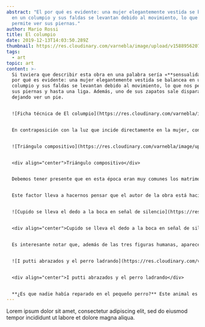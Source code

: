 ```yaml
---
abstract: "El por qué es evidente: una mujer elegantemente vestida se balancea
  en un columpio y sus faldas se levantan debido al movimiento, lo que nos
  permite ver sus piernas."
author: Mario Rossi
title: El columpio
date: 2019-12-13T14:03:50.289Z
thumbnail: https://res.cloudinary.com/varnebla/image/upload/v1588956207/whatsapp-image-2020-04-25-at-18.52.00_q56zh2_dgjznv.jpg
tags:
  - art
topic: art
content: >-
  Si tuviera que describir esta obra en una palabra sería «**sensualidad**«. El
  por qué es evidente: una mujer elegantemente vestida se balancea en un
  columpio y sus faldas se levantan debido al movimiento, lo que nos permite ver
  sus piernas y hasta una liga. Además, uno de sus zapatos sale disparado
  dejando ver un pie.


  ![Ficha técnica de El columpio](https://res.cloudinary.com/varnebla/image/upload/v1593719913/el_columpio/ficha-tecnica-el-columpio_uiuzzc.webp "Ficha técnica de El columpio")


  En contraposición con la luz que incide directamente en la mujer, contrastan dos personajes masculinos. En las sombras de los árboles, sentado en un banco de piedra, un hombre de avanzada edad (como parece indicar su pelo blanco), controla el mecanismo de cuerdas que mueve el columpio de la mujer, seguramente su esposa. El personaje que cierra el grupo es un hombre aparentemente más joven, que está tumbado en primer término, mirando directamente a la mujer (y seguramente lo que hay bajo sus faldas). Este personaje ha sido interpretado como el amante, que se burla. Por tanto, **las tres figuras forman un triángulo,** tanto en el soporte plástico como en la vida real.


  ![Triángulo compositivo](https://res.cloudinary.com/varnebla/image/upload/v1593719922/el_columpio/triangulo_ieqdqq.png "Triángulo compositivo")


  <div align="center">Triángulo compositivo</div>


  Debemos tener presente que en esta época eran muy comunes los matrimonios por conveniencia: los aristócratas aceptaban estos matrimonios concertados porque eran un fin para conseguir poder y riqueza. Una vez lo alcanzaban y conseguían tener la descendencia que les aseguraba continuidad, no importaba si se liberaban sexualmente fuera del matrimonio. ¡Eso sí! La clase alta podía permitirse este tipo de libertades, mientras que **estaba mal visto tener amantes entre las clases sociales inferiores**.


  Este factor lleva a hacernos pensar que el autor de la obra está haciendo una crítica a la frivolidad de la vida cortesana y de la alta nobleza de la Francia del S. XVIII, donde el pan de cada día eran los matrimonios de conveniencia, el adulterio, la sensualidad y la exageración. En otras palabras, se podría afirmar que este cuadro de Fragonard resume a la perfección los conceptos del amor, la naturaleza, el paisaje, la sofisticación y la galantería, y refleja a la perfección **el espíritu del periodo Rococó**.


  ![Cupido se lleva el dedo a la boca en señal de silencio](https://res.cloudinary.com/varnebla/image/upload/v1593719913/el_columpio/cupido_g8yvaw.webp "Cupido se lleva el dedo a la boca en señal de silencio")


  <div align="center">Cupido se lleva el dedo a la boca en señal de silencio</div>


  Es interesante notar que, además de las tres figuras humanas, aparecen otras tres figuras de piedra:[ i putti](https://www.glosarioarquitectonico.com/glossary/puttis/) o ángeles escultóricos. El que se sitúa a la izquierda del todo también es alcanzado por el foco de luz de los amantes: se lleva el dedo a la mano, en el gesto mundial de pedir silencio. ¿Una **advertencia a los amantes,** que están siendo demasiado indiscretos? Por otro lado, tenemos a dos pequeños putti en el centro de la composición, entre la luz y las sombras. Están abrazados, lo que se ha interpretado como el amor que el hombre mayor sí siente por su esposa. No obstante, cada uno mira en una dirección: uno de ellos mira a la mujer y, a su vez, es advertido por el Cupido que pide silencio, por tanto, **cómplice del adulterio**. El otro mira al perro que parece ladrar tras una vaya.


  ![I putti abrazados y el perro ladrando](https://res.cloudinary.com/varnebla/image/upload/v1593719913/el_columpio/putti-y-perro_d2x1fz.webp "I putti abrazados y el perro ladrando")


  <div align="center">I putti abrazados y el perro ladrando</div>


  **¿Es que nadie había reparado en el pequeño perro?** Este animal es considerado generalmente un símbolo de fidelidad. Se le suele representar en actitudes plácidas y tranquilas al lado de sus amos. Pero, en este caso, el perro está visiblemente enfadado con su dueña, a la que ladra sin recibir atención ninguna. El dueño, que mira embobado a su mujer, tampoco está siendo advertido por los ladridos, ya que ni mira ni parece oír al pequeño can. Esta anecdótica escena **remarca el carácter de crítica** de la obra. Además, debemos recordar la presencia del Cupido que se lleva la mano a la boca pidiendo silencio. ÉL, que siempre busca exaltar el amor y las pasiones, pide más discreción a los amantes y silencio al pobre animalito.
---
```


Lorem ipsum dolor sit amet, consectetur adipiscing elit, sed do eiusmod tempor incididunt ut labore et dolore magna aliqua.
